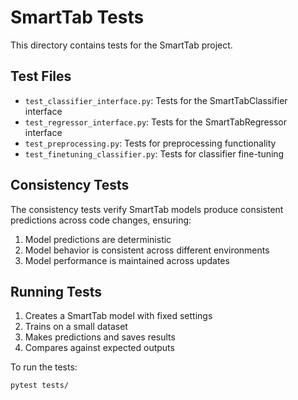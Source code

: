 # SmartTab Tests

This directory contains tests for the SmartTab project.

## Test Files

- `test_classifier_interface.py`: Tests for the SmartTabClassifier interface
- `test_regressor_interface.py`: Tests for the SmartTabRegressor interface
- `test_preprocessing.py`: Tests for preprocessing functionality
- `test_finetuning_classifier.py`: Tests for classifier fine-tuning

## Consistency Tests

The consistency tests verify SmartTab models produce consistent predictions across code changes, ensuring:

1. Model predictions are deterministic
2. Model behavior is consistent across different environments
3. Model performance is maintained across updates

## Running Tests

1. Creates a SmartTab model with fixed settings
2. Trains on a small dataset
3. Makes predictions and saves results
4. Compares against expected outputs

To run the tests:

```bash
pytest tests/
```
